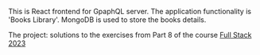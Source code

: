 This is React frontend for GpaphQL server. The application functionality is 'Books Library'. MongoDB is used to store the books details. 

The project: solutions to the exercises from Part 8 of the course 
[Full Stack 2023](https://fullstackopen.com/en/part8)
